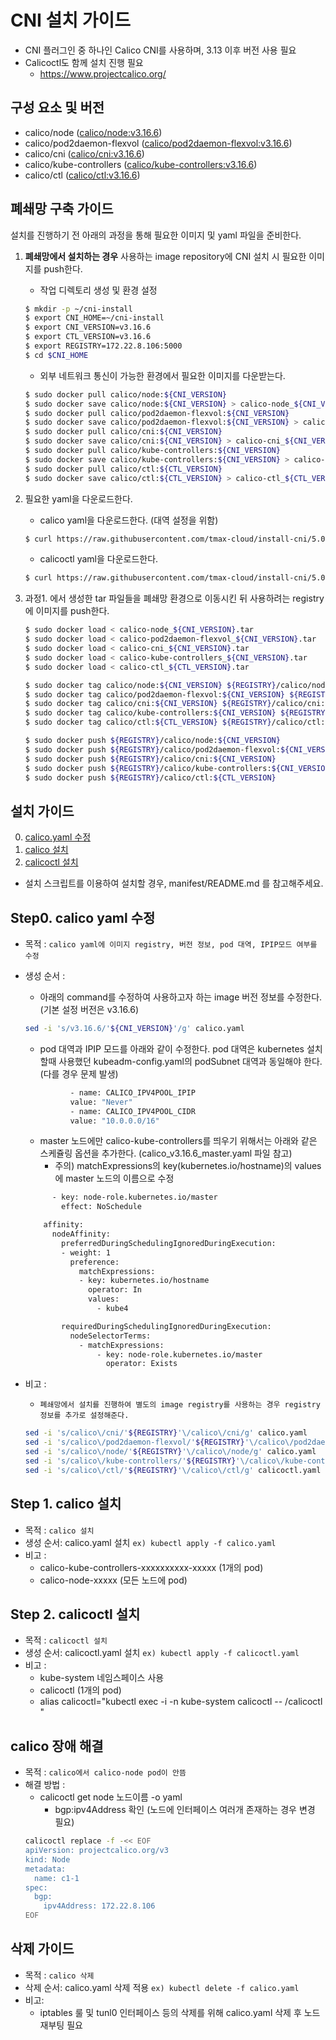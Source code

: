 
# CNI 설치 가이드
* CNI 플러그인 중 하나인 Calico CNI를 사용하며, 3.13 이후 버전 사용 필요
* Calicoctl도 함께 설치 진행 필요
    * https://www.projectcalico.org/


## 구성 요소 및 버전
* calico/node ([calico/node:v3.16.6](https://hub.docker.com/layers/calico/node/v3.16.6/images/sha256-2656efc741e90750282ad89b9ec078588b98909e5cd0b8d1256f2059466e1717?context=explore))
* calico/pod2daemon-flexvol ([calico/pod2daemon-flexvol:v3.16.6](https://hub.docker.com/layers/calico/pod2daemon-flexvol/v3.16.6/images/sha256-3a12c023e964104ebf8af330bc74fa25831e961c871f8024bd6917c1357a57a6?context=explore))
* calico/cni ([calico/cni:v3.16.6](https://hub.docker.com/layers/calico/cni/v3.16.6/images/sha256-20a74b0c29e57b7e0a3bfd4474e98d3968f3f0edb1f307c9c789b8ed339971db?context=explore))
* calico/kube-controllers ([calico/kube-controllers:v3.16.6](https://hub.docker.com/layers/calico/kube-controllers/v3.16.6/images/sha256-49404c910b50bdd93003315d1774c18f445589b1059b24eae2ebaa056c565e8c?context=explore))
* calico/ctl ([calico/ctl:v3.16.6](https://registry.hub.docker.com/layers/calico/ctl/v3.16.6/images/sha256-09a08c8ef2ef637aadb3d2cc46965b8ba73e0e4cf863c836ad114cc3292822aa?context=explore))

## 폐쇄망 구축 가이드
설치를 진행하기 전 아래의 과정을 통해 필요한 이미지 및 yaml 파일을 준비한다.
1. **폐쇄망에서 설치하는 경우** 사용하는 image repository에 CNI 설치 시 필요한 이미지를 push한다. 

    * 작업 디렉토리 생성 및 환경 설정
    ```bash
    $ mkdir -p ~/cni-install
    $ export CNI_HOME=~/cni-install
    $ export CNI_VERSION=v3.16.6
    $ export CTL_VERSION=v3.16.6
    $ export REGISTRY=172.22.8.106:5000
    $ cd $CNI_HOME
    ```

    * 외부 네트워크 통신이 가능한 환경에서 필요한 이미지를 다운받는다.
    ```bash
    $ sudo docker pull calico/node:${CNI_VERSION}
    $ sudo docker save calico/node:${CNI_VERSION} > calico-node_${CNI_VERSION}.tar
    $ sudo docker pull calico/pod2daemon-flexvol:${CNI_VERSION}
    $ sudo docker save calico/pod2daemon-flexvol:${CNI_VERSION} > calico-pod2daemon-flexvol_${CNI_VERSION}.tar
    $ sudo docker pull calico/cni:${CNI_VERSION}
    $ sudo docker save calico/cni:${CNI_VERSION} > calico-cni_${CNI_VERSION}.tar
    $ sudo docker pull calico/kube-controllers:${CNI_VERSION}
    $ sudo docker save calico/kube-controllers:${CNI_VERSION} > calico-kube-controllers_${CNI_VERSION}.tar
    $ sudo docker pull calico/ctl:${CTL_VERSION}
    $ sudo docker save calico/ctl:${CTL_VERSION} > calico-ctl_${CTL_VERSION}.tar
    ```

2. 필요한 yaml을 다운로드한다.
    * calico yaml을 다운로드한다. (대역 설정을 위함)
    ```bash
    $ curl https://raw.githubusercontent.com/tmax-cloud/install-cni/5.0/manifest/yaml/calico.yaml > calico.yaml
    ```

    * calicoctl yaml을 다운로드한다.
    ```bash
    $ curl https://raw.githubusercontent.com/tmax-cloud/install-cni/5.0/manifest/yaml/calicoctl.yaml > calicoctl.yaml
    ```


3. 과정1. 에서 생성한 tar 파일들을 폐쇄망 환경으로 이동시킨 뒤 사용하려는 registry에 이미지를 push한다.
    ```bash
    $ sudo docker load < calico-node_${CNI_VERSION}.tar
    $ sudo docker load < calico-pod2daemon-flexvol_${CNI_VERSION}.tar
    $ sudo docker load < calico-cni_${CNI_VERSION}.tar
    $ sudo docker load < calico-kube-controllers_${CNI_VERSION}.tar
    $ sudo docker load < calico-ctl_${CTL_VERSION}.tar
    
    $ sudo docker tag calico/node:${CNI_VERSION} ${REGISTRY}/calico/node:${CNI_VERSION}
    $ sudo docker tag calico/pod2daemon-flexvol:${CNI_VERSION} ${REGISTRY}/calico/pod2daemon-flexvol:${CNI_VERSION}
    $ sudo docker tag calico/cni:${CNI_VERSION} ${REGISTRY}/calico/cni:${CNI_VERSION}
    $ sudo docker tag calico/kube-controllers:${CNI_VERSION} ${REGISTRY}/calico/kube-controllers:${CNI_VERSION}
    $ sudo docker tag calico/ctl:${CTL_VERSION} ${REGISTRY}/calico/ctl:${CTL_VERSION}
   
    $ sudo docker push ${REGISTRY}/calico/node:${CNI_VERSION}
    $ sudo docker push ${REGISTRY}/calico/pod2daemon-flexvol:${CNI_VERSION}
    $ sudo docker push ${REGISTRY}/calico/cni:${CNI_VERSION}
    $ sudo docker push ${REGISTRY}/calico/kube-controllers:${CNI_VERSION}
    $ sudo docker push ${REGISTRY}/calico/ctl:${CTL_VERSION}
    ```


## 설치 가이드
0. [calico.yaml 수정](#step0 "step0")   
1. [calico 설치](#step1 "step1")
2. [calicoctl 설치](#step2 "step2")

* 설치 스크립트를 이용하여 설치할 경우, manifest/README.md 를 참고해주세요.


<h2 id="step0"> Step0. calico yaml 수정 </h2>

* 목적 : `calico yaml에 이미지 registry, 버전 정보, pod 대역, IPIP모드 여부를 수정`
* 생성 순서 : 
    * 아래의 command를 수정하여 사용하고자 하는 image 버전 정보를 수정한다. (기본 설정 버전은 v3.16.6)
	```bash
   sed -i 's/v3.16.6/'${CNI_VERSION}'/g' calico.yaml
	```

    * pod 대역과 IPIP 모드를 아래와 같이 수정한다. pod 대역은 kubernetes 설치할때 사용했던 kubeadm-config.yaml의 podSubnet 대역과 동일해야 한다. (다를 경우 문제 발생)
  ```bash
            - name: CALICO_IPV4POOL_IPIP
            value: "Never"            
            - name: CALICO_IPV4POOL_CIDR
            value: "10.0.0.0/16" 
  ```         

    * master 노드에만 calico-kube-controllers를 띄우기 위해서는 아래와 같은 스케쥴링 옵션을 추가한다. (calico_v3.16.6_master.yaml 파일 참고)
        * 주의) matchExpressions의 key(kubernetes.io/hostname)의 values에 master 노드의 이름으로 수정
  ```bash
        - key: node-role.kubernetes.io/master
          effect: NoSchedule

      affinity:
        nodeAffinity:
          preferredDuringSchedulingIgnoredDuringExecution:
          - weight: 1
            preference:
              matchExpressions:
              - key: kubernetes.io/hostname
                operator: In
                values:
                  - kube4

          requiredDuringSchedulingIgnoredDuringExecution:
            nodeSelectorTerms:
              - matchExpressions:
                  - key: node-role.kubernetes.io/master
                    operator: Exists
  ```         
 
* 비고 :
    * `폐쇄망에서 설치를 진행하여 별도의 image registry를 사용하는 경우 registry 정보를 추가로 설정해준다.`
	```bash
   sed -i 's/calico\/cni/'${REGISTRY}'\/calico\/cni/g' calico.yaml
   sed -i 's/calico\/pod2daemon-flexvol/'${REGISTRY}'\/calico\/pod2daemon-flexvol/g' calico.yaml
   sed -i 's/calico\/node/'${REGISTRY}'\/calico\/node/g' calico.yaml
   sed -i 's/calico\/kube-controllers/'${REGISTRY}'\/calico\/kube-controllers/g' calico.yaml
   sed -i 's/calico\/ctl/'${REGISTRY}'\/calico\/ctl/g' calicoctl.yaml
	```

<h2 id="step1"> Step 1. calico 설치 </h2>

* 목적 : `calico 설치`
* 생성 순서: calico.yaml 설치  `ex) kubectl apply -f calico.yaml`
* 비고 :
    * calico-kube-controllers-xxxxxxxxxx-xxxxx (1개의 pod)
    * calico-node-xxxxx (모든 노드에 pod)


<h2 id="step2"> Step 2. calicoctl 설치 </h2>

* 목적 : `calicoctl 설치`
* 생성 순서: calicoctl.yaml 설치  `ex) kubectl apply -f calicoctl.yaml`
* 비고 :
    * kube-system 네임스페이스 사용
    * calicoctl (1개의 pod)
    * alias calicoctl="kubectl exec -i -n kube-system calicoctl -- /calicoctl "


## calico 장애 해결
* 목적 : `calico에서 calico-node pod이 안뜸`
* 해결 방법 : 
    * calicoctl get node 노드이름 -o yaml
        * bgp:ipv4Address 확인 (노드에 인터페이스 여러개 존재하는 경우 변경 필요)
    ```bash
    calicoctl replace -f -<< EOF
    apiVersion: projectcalico.org/v3
    kind: Node
    metadata:
      name: c1-1
    spec:
      bgp:
        ipv4Address: 172.22.8.106
    EOF
    ```

## 삭제 가이드


* 목적 : `calico 삭제`
* 삭제 순서: calico.yaml 삭제 적용  `ex) kubectl delete -f calico.yaml`
* 비고:
    * iptables 룰 및 tunl0 인터페이스 등의 삭제를 위해 calico.yaml 삭제 후 노드 재부팅 필요
